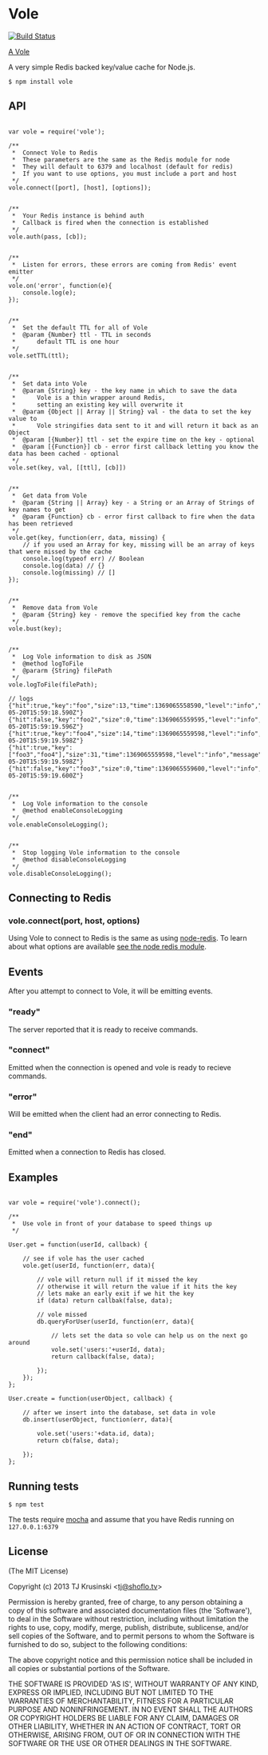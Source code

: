 # Vole

[![Build Status](https://secure.travis-ci.org/tjkrusinski/vole.png)](http://travis-ci.org/tjkrusinski/vole)

[A Vole](http://en.wikipedia.org/wiki/Vole)

A very simple Redis backed key/value cache for Node.js.

`$ npm install vole`

## API

```

var vole = require('vole');

/**
 *	Connect Vole to Redis
 *	These parameters are the same as the Redis module for node
 *	They will default to 6379 and localhost (default for redis)
 *	If you want to use options, you must include a port and host
 */
vole.connect([port], [host], [options]);


/**
 *	Your Redis instance is behind auth
 *	Callback is fired when the connection is established
 */
vole.auth(pass, [cb]);


/**
 *	Listen for errors, these errors are coming from Redis' event emitter
 */
vole.on('error', function(e){
	console.log(e);
});


/**
 *	Set the default TTL for all of Vole
 *	@param {Number} ttl - TTL in seconds
 *		default TTL is one hour
 */
vole.setTTL(ttl);


/**
 *	Set data into Vole
 *	@param {String} key - the key name in which to save the data
 *		Vole is a thin wrapper around Redis,
 *		setting an existing key will overwrite it
 *	@param {Object || Array || String} val - the data to set the key value to
 *		Vole stringifies data sent to it and will return it back as an Object
 *	@param [{Number}] ttl - set the expire time on the key - optional
 *	@param [{Function}] cb - error first callback letting you know the data has been cached - optional
 */
vole.set(key, val, [[ttl], [cb]])


/**
 *	Get data from Vole
 *	@param {String || Array} key - a String or an Array of Strings of key names to get
 *	@param {Function} cb - error first callback to fire when the data has been retrieved
 */
vole.get(key, function(err, data, missing) {
	// if you used an Array for key, missing will be an array of keys that were missed by the cache
	console.log(typeof err) // Boolean
	console.log(data) // {}
	console.log(missing) // []
});


/**
 *	Remove data from Vole
 *	@param {String} key - remove the specified key from the cache
 */
vole.bust(key);


/**
 *	Log Vole information to disk as JSON
 *	@method logToFile
 *	@pararm {String} filePath
 */
vole.logToFile(filePath);

// logs
{"hit":true,"key":"foo","size":13,"time":1369065558590,"level":"info","message":"","timestamp":"2013-05-20T15:59:18.590Z"}
{"hit":false,"key":"foo2","size":0,"time":1369065559595,"level":"info","message":"","timestamp":"2013-05-20T15:59:19.596Z"}
{"hit":true,"key":"foo4","size":14,"time":1369065559598,"level":"info","message":"","timestamp":"2013-05-20T15:59:19.598Z"}
{"hit":true,"key":["foo3","foo4"],"size":31,"time":1369065559598,"level":"info","message":"","timestamp":"2013-05-20T15:59:19.598Z"}
{"hit":false,"key":"foo3","size":0,"time":1369065559600,"level":"info","message":"","timestamp":"2013-05-20T15:59:19.600Z"}


/**
 *	Log Vole information to the console	
 *	@method enableConsoleLogging
 */
vole.enableConsoleLogging();


/**
 *	Stop logging Vole information to the console	
 *	@method disableConsoleLogging
 */
vole.disableConsoleLogging();

```
## Connecting to Redis

### vole.connect(port, host, options)

Using Vole to connect to Redis is the same as using [node-redis](https://github.com/mranney/node_redis). To learn about what options are available [see the node redis module](https://github.com/mranney/node_redis#rediscreateclientport-host-options).

## Events

After you attempt to connect to Vole, it will be emitting events.

### "ready"

The server reported that it is ready to receive commands.

### "connect"

Emitted when the connection is opened and vole is ready to recieve commands.

### "error"

Will be emitted when the client had an error connecting to Redis.

### "end"

Emitted when a connection to Redis has closed.

## Examples

```

var vole = require('vole').connect();

/**
 *	Use vole in front of your database to speed things up
 */

User.get = function(userId, callback) {
	
	// see if vole has the user cached
	vole.get(userId, function(err, data){

		// vole will return null if it missed the key
		// otherwise it will return the value if it hits the key
		// lets make an early exit if we hit the key
		if (data) return callbak(false, data);

		// vole missed
		db.queryForUser(userId, function(err, data){
		
			// lets set the data so vole can help us on the next go around
			vole.set('users:'+userId, data);
			return callback(false, data);

		});
	});
};

User.create = function(userObject, callback) {

	// after we insert into the database, set data in vole
	db.insert(userObject, function(err, data){

		vole.set('users:'+data.id, data);
		return cb(false, data);

	});
};

```
## Running tests

`$ npm test`

The tests require [mocha](https://github.com/visionmedia/mocha) and assume that you have Redis running on `127.0.0.1:6379`

## License

(The MIT License)

Copyright (c) 2013 TJ Krusinski &lt;tj@shoflo.tv&gt;

Permission is hereby granted, free of charge, to any person obtaining
a copy of this software and associated documentation files (the
'Software'), to deal in the Software without restriction, including
without limitation the rights to use, copy, modify, merge, publish,
distribute, sublicense, and/or sell copies of the Software, and to
permit persons to whom the Software is furnished to do so, subject to
the following conditions:

The above copyright notice and this permission notice shall be
included in all copies or substantial portions of the Software.

THE SOFTWARE IS PROVIDED 'AS IS', WITHOUT WARRANTY OF ANY KIND,
EXPRESS OR IMPLIED, INCLUDING BUT NOT LIMITED TO THE WARRANTIES OF
MERCHANTABILITY, FITNESS FOR A PARTICULAR PURPOSE AND NONINFRINGEMENT.
IN NO EVENT SHALL THE AUTHORS OR COPYRIGHT HOLDERS BE LIABLE FOR ANY
CLAIM, DAMAGES OR OTHER LIABILITY, WHETHER IN AN ACTION OF CONTRACT,
TORT OR OTHERWISE, ARISING FROM, OUT OF OR IN CONNECTION WITH THE
SOFTWARE OR THE USE OR OTHER DEALINGS IN THE SOFTWARE.
